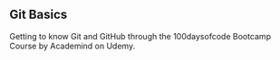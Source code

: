 ## Git Basics

Getting to know Git and GitHub through the 100daysofcode Bootcamp Course by Academind on Udemy.
